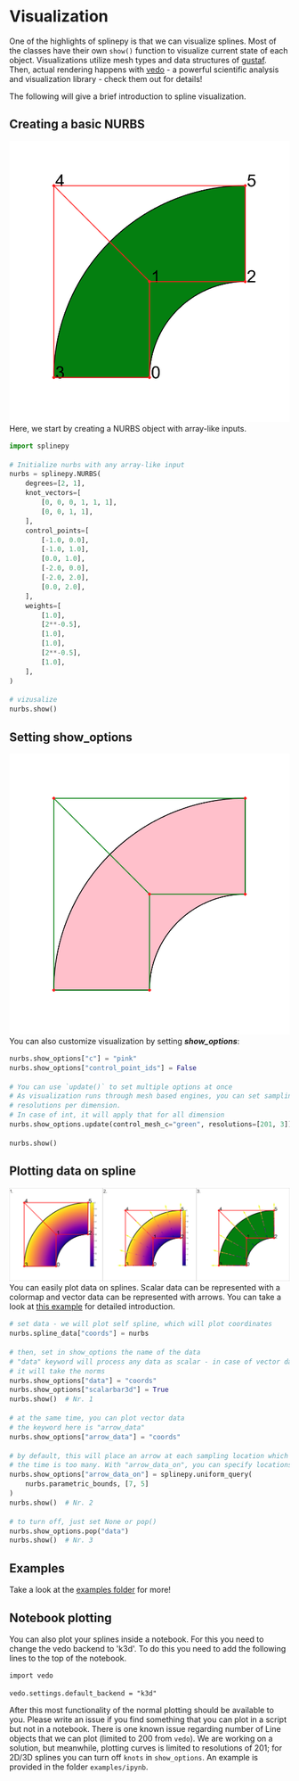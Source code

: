 # Visualization
One of the highlights of splinepy is that we can visualize splines.
Most of the classes have their own `show()` function to visualize current state of each object.
Visualizations utilize mesh types and data structures of [gustaf](https://tataratat.github.io/gustaf/).
Then, actual rendering happens with [vedo](https://vedo.embl.es) - a powerful scientific analysis and visualization library - check them out for details!

The following will give a brief introduction to spline visualization.

## Creating a basic NURBS
![NURBS](../source/_static/readme_nurbs.png)
Here, we start by creating a NURBS object with array-like inputs.
```python
import splinepy

# Initialize nurbs with any array-like input
nurbs = splinepy.NURBS(
    degrees=[2, 1],
    knot_vectors=[
        [0, 0, 0, 1, 1, 1],
        [0, 0, 1, 1],
    ],
    control_points=[
        [-1.0, 0.0],
        [-1.0, 1.0],
        [0.0, 1.0],
        [-2.0, 0.0],
        [-2.0, 2.0],
        [0.0, 2.0],
    ],
    weights=[
        [1.0],
        [2**-0.5],
        [1.0],
        [1.0],
        [2**-0.5],
        [1.0],
    ],
)

# vizusalize
nurbs.show()
```


## Setting show_options
![plotting_show_options](../source/_static/plotting_show_options.png)
You can also customize visualization by setting ***show_options***:
```python
nurbs.show_options["c"] = "pink"
nurbs.show_options["control_point_ids"] = False

# You can use `update()` to set multiple options at once
# As visualization runs through mesh based engines, you can set sampling
# resolutions per dimension.
# In case of int, it will apply that for all dimension
nurbs.show_options.update(control_mesh_c="green", resolutions=[201, 3])

nurbs.show()
```


## Plotting data on spline
![plotting_data](../source/_static/plotting_data.png)
You can easily plot data on splines.
Scalar data can be represented with a colormap and vector data can be represented with arrows.
You can take a look at [this example](https://github.com/tataratat/splinepy/blob/main/examples/show_spline_data.py) for detailed introduction.
```python
# set data - we will plot self spline, which will plot coordinates
nurbs.spline_data["coords"] = nurbs

# then, set in show_options the name of the data
# "data" keyword will process any data as scalar - in case of vector data,
# it will take the norms
nurbs.show_options["data"] = "coords"
nurbs.show_options["scalarbar3d"] = True
nurbs.show()  # Nr. 1

# at the same time, you can plot vector data
# the keyword here is "arrow_data"
nurbs.show_options["arrow_data"] = "coords"

# by default, this will place an arrow at each sampling location which most of
# the time is too many. With "arrow_data_on", you can specify locations
nurbs.show_options["arrow_data_on"] = splinepy.uniform_query(
    nurbs.parametric_bounds, [7, 5]
)
nurbs.show()  # Nr. 2

# to turn off, just set None or pop()
nurbs.show_options.pop("data")
nurbs.show()  # Nr. 3
```

## Examples
Take a look at the <a href='https://github.com/tataratat/splinepy/tree/main/examples'>examples folder</a> for more!


## Notebook plotting

You can also plot your splines inside a notebook. For this you need to change the vedo backend to 'k3d'. To do this you need to add the following lines to the top of the notebook.

```
import vedo

vedo.settings.default_backend = "k3d"
```

After this most functionality of the normal plotting should be available to you. Please write an issue if you find something that you can plot in a script but not in a notebook. There is one known issue regarding number of Line objects that we can plot (limited to 200 from `vedo`). We are working on a solution, but meanwhile, plotting curves is limited to resolutions of 201; for 2D/3D splines you can turn off `knots` in `show_options`. An example is provided in the folder `examples/ipynb`.
